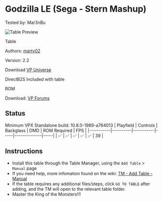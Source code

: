 # Godzilla LE (Sega - Stern Mashup)
Tested by: Mar3nBu

![Table Preview](../../images/vpx-godzillale.png)

Table

Authors: [marty02](https://vpuniverse.com/profile/16531-marty02/)

Version: 2.2

Download [VP Universe](https://vpuniverse.com/files/file/8449-godzilla-limited-edition/)


DirectB2S
Included with table


ROM

Download: [VP Forums](https://www.vpforums.org/index.php?app=downloads&showfile=241)


## Status 

Minimum VPX Standalone build: 10.8.0-1989-a764013
| Playfield | Controls | Backglass | DMD | ROM Required | FPS | 
|-----------|----------|-----------|-----|--------------|-----|
| :white_check_mark: | :white_check_mark: | :white_check_mark: | :white_check_mark: | :white_check_mark: | 39 |


## Instructions

- Install this table through the Table Manager, using the `Add Table` > `Manual` page
- If you need help, more infomation found on the wiki: [TM - Add Table - Manual](https://github.com/LegendsUnchained/vpx-standalone-alp4k/wiki/%5B04%5D-%F0%9F%A7%A1-TM-%E2%80%90-Other-Features#add-table---manual)
- If the table requires any additional files/steps, click `GO TO TABLE` after adding, and the TM will open to the relevant table folder.
- Master the King of the Monsters!!!

